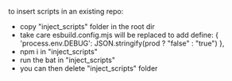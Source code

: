 to insert scripts in an existing repo:  

- copy "inject_scripts" folder in the root dir
- take care esbuild.config.mjs will be replaced to add
	define: {
		'process.env.DEBUG': JSON.stringify(prod ? "false" : "true")
	},
- npm i in "inject_scripts"
- run the bat in "inject_scripts"
- you can then delete "inject_scripts" folder